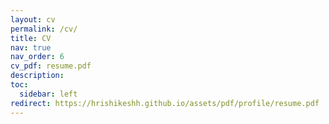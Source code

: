 ```yaml
---
layout: cv
permalink: /cv/
title: CV
nav: true
nav_order: 6
cv_pdf: resume.pdf
description: 
toc:
  sidebar: left
redirect: https://hrishikeshh.github.io/assets/pdf/profile/resume.pdf
---
```

